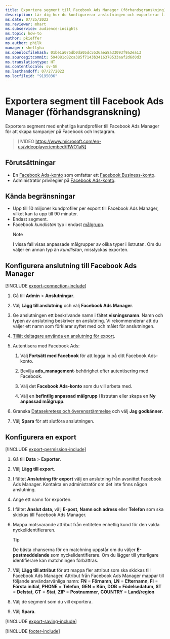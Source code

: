 ```yaml
---
title: Exportera segment till Facebook Ads Manager (förhandsgranskning) (innehåller videoklipp)
description: Lär dig hur du konfigurerar anslutningen och exporterar till Facebook Ads Manager.
ms.date: 07/25/2022
ms.reviewer: mhart
ms.subservice: audience-insights
ms.topic: how-to
author: pkieffer
ms.author: philk
manager: shellyha
ms.openlocfilehash: 01be1a075db0da05dc5536aea8a33093f9a2ea13
ms.sourcegitcommit: 594081c82ca385f7143b3416378533aaf2d6d0d3
ms.translationtype: HT
ms.contentlocale: sv-SE
ms.lasthandoff: 07/27/2022
ms.locfileid: "9195036"
---
```

# <a name="export-segments-to-facebook-ads-manager-preview"></a>Exportera segment till Facebook Ads Manager (förhandsgranskning)

Exportera segment med enhetliga kundprofiler till Facebook Ads Manager för att skapa kampanjer på Facebook och Instagram.

> [!VIDEO https://www.microsoft.com/en-us/videoplayer/embed/RWO1aN]

## <a name="prerequisites"></a>Förutsättningar

- En [Facebook Ads-konto](https://www.facebook.com/business/learn/lessons/step-by-step-ads-manager-account) som omfattar ett [Facebook Business-konto](https://business.facebook.com/).
- Administratör privilegier på [Facebook Ads-konto](https://www.facebook.com/business/learn/lessons/step-by-step-ads-manager-account).

## <a name="known-limitations"></a>Kända begränsningar

- Upp till 10 miljoner kundprofiler per export till Facebook Ads Manager, vilket kan ta upp till 90 minuter.
- Endast segment.
- Facebook *kundlistan* typ i endast [målgrupp](https://www.facebook.com/business/help/744354708981227?id=2469097953376494).
  > [!NOTE]
  > I vissa fall visas anpassade målgrupper av olika typer i listrutan. Om du väljer en annan typ än *kundlistan*, misslyckas exporten.

## <a name="set-up-connection-to-facebook-ads-manager"></a>Konfigurera anslutning till Facebook Ads Manager

[!INCLUDE [export-connection-include](includes/export-connection-admn.md)]

1. Gå till **Admin** > **Anslutningar**.

1. Välj **Lägg till anslutning** och välj **Facebook Ads Manager**.

1. Ge anslutningen ett beskrivande namn i fältet **visningsnamn**. Namn och typen av anslutning beskriver en anslutning. Vi rekommenderar att du väljer ett namn som förklarar syftet med och målet för anslutningen.

1. [Tillåt deltagare använda en anslutning för export](connections.md#allow-contributors-to-use-a-connection-for-exports).

1. Autentisera med Facebook Ads:

   1. Välj **Fortsätt med Facebook** för att logga in på ditt Facebook Ads-konto.

   1. Bevilja **ads_management**-behörighet efter autentisering med Facebook.

   1. Välj det **Facebook Ads-konto** som du vill arbeta med.

   1. Välj en **befintlig anpassad målgrupp** i listrutan eller skapa en **Ny anpassad målgrupp**.

1. Granska [Datasekretess och överensstämmelse](connections.md#data-privacy-and-compliance) och välj **Jag godkänner**.

1. Välj **Spara** för att slutföra anslutningen.

## <a name="configure-an-export"></a>Konfigurera en export

[!INCLUDE [export-permission-include](includes/export-permission.md)]

1. Gå till **Data** > **Exporter**.

1. Välj **Lägg till export**.

1. I fältet **Anslutning för export** välj en anslutning från avsnittet Facebook Ads Manager. Kontakta en administratör om det inte finns någon anslutning.

1. Ange ett namn för exporten.

1. I fältet **Anslut data**, välj **E-post**, **Namn och adress** eller **Telefon** som ska skickas till Facebook Ads Manager.

1. Mappa motsvarande attribut från entiteten enhetlig kund för den valda nyckelidentifieraren.
   > [!TIP]
   > De bästa chanserna för en matchning uppstår om du väljer **E-postmeddelande** som nyckelidentifierare. Om du lägger till ytterligare identifierare kan matchningen förbättras.

1. Välj **Lägg till attribut** för att mappa fler attribut som ska skickas till Facebook Ads Manager. Attribut från Facebook Ads Manager mappar till följande användarvänliga namn: **FN** = **Förnamn**, **LN** = **Efternamn**, **FI** = **Första initial**, **PHONE** = **Telefon**, **GEN** = **Kön**, **DOB** = **Födelsedatum**, **ST** = **Delstat**, **CT** = **Stat**, **ZIP** = **Postnummer**, **COUNTRY** = **Land/region**

1. Välj de segment som du vill exportera.

1. Välj **Spara**.

[!INCLUDE [export-saving-include](includes/export-saving.md)]

[!INCLUDE [footer-include](includes/footer-banner.md)]

